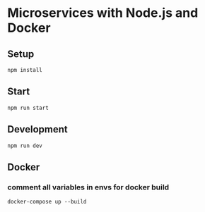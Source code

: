 # Microservices with Node.js and Docker

## Setup

```
npm install
```

## Start

```
npm run start
```

## Development

```
npm run dev
```

## Docker

### comment all variables in envs for docker build
```
docker-compose up --build
```